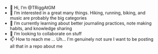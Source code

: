- 👋 Hi, I’m @TRiggAtGM
- 👀 I’m interested in a great many things. Hiking, running, biking, and music are probably the big categories
- 🌱 I’m currently learning about better journaling practices, note making habits, and knowledge sharing
- 💞️ I’m looking to collaborate on stuff
- 📫 How to reach me ... Uh... I'm genuinely not sure I want to be posting all that in a repo about me

<!---
TRiggAtGM/TRiggAtGM is a ✨ special ✨ repository because its `README.md` (this file) appears on your GitHub profile.
You can click the Preview link to take a look at your changes.
--->
